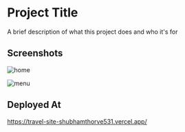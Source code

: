 
# Project Title

A brief description of what this project does and who it's for


## Screenshots
![home](https://user-images.githubusercontent.com/70894096/127736814-5d0b74e2-cb79-4cdf-b14c-b834a9740205.jpg)

![menu](https://user-images.githubusercontent.com/70894096/127736812-d291524f-142e-4d9a-968b-57180f3e941f.jpg)


  
## Deployed At

https://travel-site-shubhamthorve531.vercel.app/

  
